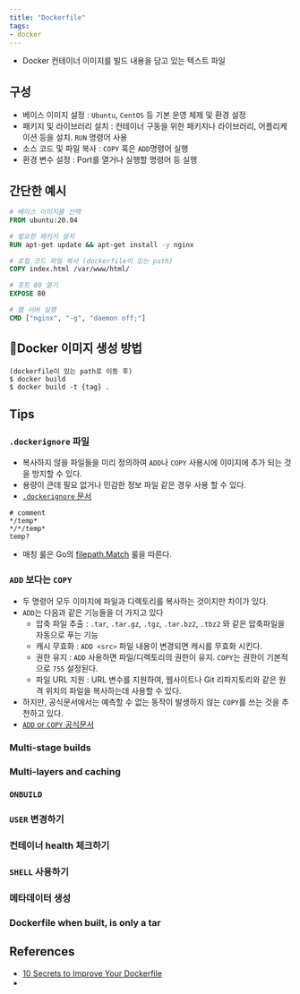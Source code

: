 ```yaml
---
title: "Dockerfile"
tags:
- docker
---
```


- Docker 컨테이너 이미지를 빌드 내용을 담고 있는 텍스트 파일 

## 구성 
- 베이스 이미지 설정 : `Ubuntu`, `CentOS` 등 기본 운영 체제 및 환경 설정 
- 패키지 및 라이브러리 설치  : 컨테이너 구동을 위한 패키지나 라이브러리, 어플리케이션 등을 설치. `RUN` 명령어 사용 
- 소스 코드 및 파일 복사  : `COPY` 혹은 `ADD`명령어 실행 
- 환경 변수 설정 : Port를 열거나 실행할 명령어 등 실행 

## 간단한 예시 

```dockerfile
# 베이스 이미지를 선택
FROM ubuntu:20.04

# 필요한 패키지 설치
RUN apt-get update && apt-get install -y nginx

# 로컬 코드 파일 복사 (dockerfile이 있는 path)
COPY index.html /var/www/html/

# 포트 80 열기
EXPOSE 80

# 웹 서버 실행
CMD ["nginx", "-g", "daemon off;"]

```

## Docker 이미지 생성 방법 
```
(dockerfile이 있는 path로 이동 후)
$ docker build 
$ docker build -t {tag} .
```

## Tips

### `.dockerignore` 파일

- 복사하지 않을 파일들을 미리 정의하여 `ADD`나 `COPY` 사용시에 이미지에 추가 되는 것을 방지할 수 있다. 
- 용량이 큰데 필요 없거나 민감한 정보 파일 같은 경우 사용 할 수 있다. 
- [`.dockerignore` 문서](https://docs.docker.com/engine/reference/builder/#dockerignore-file)

```gitignore
# comment
*/temp*
*/*/temp*
temp?
```

- 매칭 룰은 Go의 [filepath.Match](https://pkg.go.dev/path/filepath#Match) 룰을 따른다. 

### `ADD` 보다는 `COPY`
- 두 명령어 모두 이미지에 파일과 디렉토리를 복사하는 것이지만 차이가 있다. 
- `ADD`는 다음과 같은 기능들을 더 가지고 있다
	- 압축 파일 추출 : `.tar`, `.tar.gz`, `.tgz`, `.tar.bz2`, `.tbz2` 와 같은 압축파일을 자동으로 푸는 기능
	- 캐시 무효화 : `ADD <src>` 파일 내용이 변경되면 캐시를 무효화 시킨다. 
	- 권한 유지 : `ADD` 사용하면 파일/디렉토리의 권한이 유지. `COPY`는 권한이 기본적으로 `755` 설정된다. 
	- 파일 URL 지원 : URL 변수를 지원하여, 웹사이트나 Git 리파지토리와 같은 원격 위치의 파일을 복사하는데 사용할 수 있다. 
- 하지만, 공식문서에서는 예측할 수 없는 동작이 발생하지 않는 `COPY`를 쓰는 것을 추천하고 있다.
- [`ADD` or `COPY` 공식문서](https://docs.docker.com/develop/develop-images/dockerfile_best-practices/#add-or-copy)

### Multi-stage builds

### Multi-layers and caching

### `ONBUILD`

### `USER` 변경하기 

### 컨테이너 health 체크하기 

### `SHELL` 사용하기

### 메타데이터 생성 

### Dockerfile when built, is only a tar

## References 
- [10 Secrets to Improve Your Dockerfile](https://aws.plainenglish.io/10-secrets-to-improve-your-dockerfile-40ac54aa5bf2)
- 